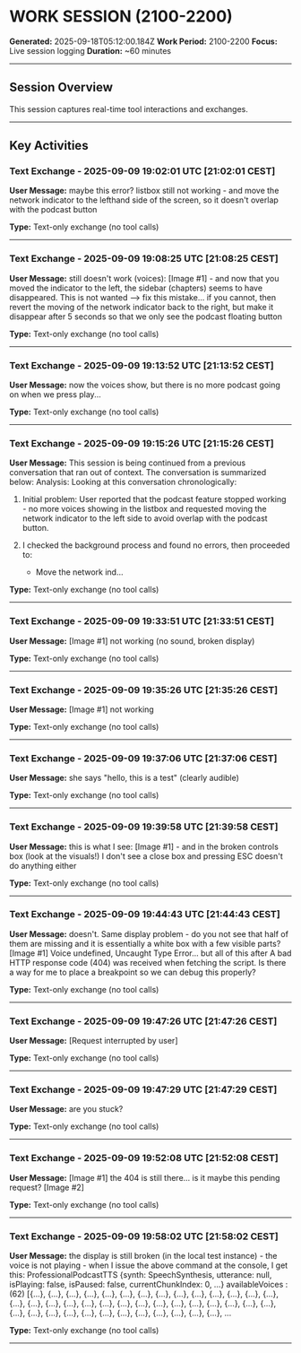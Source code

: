 # WORK SESSION (2100-2200)

**Generated:** 2025-09-18T05:12:00.184Z
**Work Period:** 2100-2200
**Focus:** Live session logging
**Duration:** ~60 minutes

---

## Session Overview

This session captures real-time tool interactions and exchanges.

---

## Key Activities

### Text Exchange - 2025-09-09 19:02:01 UTC [21:02:01 CEST]

**User Message:** maybe this error? listbox still not working - and move the network indicator to the lefthand side of the screen, so it doesn't overlap with the podcast button

**Type:** Text-only exchange (no tool calls)

---

### Text Exchange - 2025-09-09 19:08:25 UTC [21:08:25 CEST]

**User Message:** still doesn't work (voices): [Image #1] - and now that you moved the indicator to the left, the sidebar (chapters) seems to have disappeared. This is not wanted --> fix this mistake... if you cannot, then revert the moving of the network indicator back to the right, but make it disappear after 5 seconds so that we only see the podcast floating button

**Type:** Text-only exchange (no tool calls)

---

### Text Exchange - 2025-09-09 19:13:52 UTC [21:13:52 CEST]

**User Message:** now the voices show, but there is no more podcast going on when we press play...

**Type:** Text-only exchange (no tool calls)

---

### Text Exchange - 2025-09-09 19:15:26 UTC [21:15:26 CEST]

**User Message:** This session is being continued from a previous conversation that ran out of context. The conversation is summarized below:
Analysis:
Looking at this conversation chronologically:

1. Initial problem: User reported that the podcast feature stopped working - no more voices showing in the listbox and requested moving the network indicator to the left side to avoid overlap with the podcast button.

2. I checked the background process and found no errors, then proceeded to:
   - Move the network ind...

**Type:** Text-only exchange (no tool calls)

---

### Text Exchange - 2025-09-09 19:33:51 UTC [21:33:51 CEST]

**User Message:** [Image #1] not working (no sound, broken display)

**Type:** Text-only exchange (no tool calls)

---

### Text Exchange - 2025-09-09 19:35:26 UTC [21:35:26 CEST]

**User Message:** [Image #1] not working

**Type:** Text-only exchange (no tool calls)

---

### Text Exchange - 2025-09-09 19:37:06 UTC [21:37:06 CEST]

**User Message:** she says "hello, this is a test" (clearly audible)

**Type:** Text-only exchange (no tool calls)

---

### Text Exchange - 2025-09-09 19:39:58 UTC [21:39:58 CEST]

**User Message:** this is what I see: [Image #1] - and in the broken controls box (look at the visuals!) I don't see a close box and pressing ESC doesn't do anything either

**Type:** Text-only exchange (no tool calls)

---

### Text Exchange - 2025-09-09 19:44:43 UTC [21:44:43 CEST]

**User Message:** doesn't. Same display problem - do you not see that half of them are missing and it is essentially a white box with a few visible parts? [Image #1] Voice undefined, Uncaught Type Error... but all of this after A bad HTTP response code (404) was received when fetching the script. Is there a way for me to place a breakpoint so we can debug this properly?

**Type:** Text-only exchange (no tool calls)

---

### Text Exchange - 2025-09-09 19:47:26 UTC [21:47:26 CEST]

**User Message:** [Request interrupted by user]

**Type:** Text-only exchange (no tool calls)

---

### Text Exchange - 2025-09-09 19:47:29 UTC [21:47:29 CEST]

**User Message:** are you stuck?

**Type:** Text-only exchange (no tool calls)

---

### Text Exchange - 2025-09-09 19:52:08 UTC [21:52:08 CEST]

**User Message:** [Image #1] the 404 is still there... is it maybe this pending request? [Image #2]

**Type:** Text-only exchange (no tool calls)

---

### Text Exchange - 2025-09-09 19:58:02 UTC [21:58:02 CEST]

**User Message:** the display is still broken (in the local test instance) - the voice is not playing - when I issue the above command at the console, I get this: ProfessionalPodcastTTS {synth: SpeechSynthesis, utterance: null, isPlaying: false, isPaused: false, currentChunkIndex: 0, …}
availableVoices
: 
(62) [{…}, {…}, {…}, {…}, {…}, {…}, {…}, {…}, {…}, {…}, {…}, {…}, {…}, {…}, {…}, {…}, {…}, {…}, {…}, {…}, {…}, {…}, {…}, {…}, {…}, {…}, {…}, {…}, {…}, {…}, {…}, {…}, {…}, {…}, {…}, {…}, {…}, {…}, {…}, {…}, {…}, ...

**Type:** Text-only exchange (no tool calls)

---

